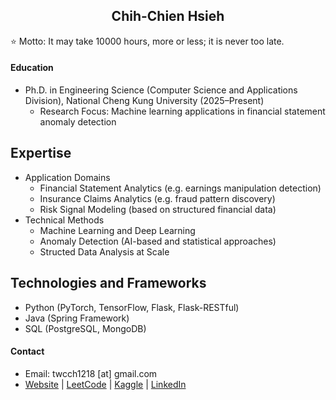 <h2 align="center">Chih-Chien Hsieh</h2>

⭐ Motto: It may take 10000 hours, more or less; it is never too late.

#### Education

-   Ph.D. in Engineering Science (Computer Science and Applications Division), National Cheng Kung University (2025–Present)
    -   Research Focus: Machine learning applications in financial statement anomaly detection

## Expertise

-	Application Domains
	-	Financial Statement Analytics (e.g. earnings manipulation detection)
	-	Insurance Claims Analytics (e.g. fraud pattern discovery)
	-	Risk Signal Modeling (based on structured financial data)
-	Technical Methods
	-	Machine Learning and Deep Learning
	-	Anomaly Detection (AI-based and statistical approaches)
	-	Structed Data Analysis at Scale

## Technologies and Frameworks

-	Python (PyTorch, TensorFlow, Flask, Flask-RESTful)
-	Java (Spring Framework)
-	SQL (PostgreSQL, MongoDB)

#### Contact

-   Email: twcch1218 [at] gmail.com
-   [Website](https://twcch.github.io/) | [LeetCode](https://leetcode.com/u/twcch1218/) | [Kaggle](https://www.kaggle.com/twcch1218/) | [LinkedIn](https://www.linkedin.com/in/twcch1218/)

